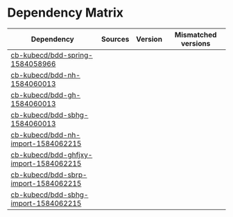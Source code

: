 # Dependency Matrix

Dependency | Sources | Version | Mismatched versions
---------- | ------- | ------- | -------------------
[cb-kubecd/bdd-spring-1584058966](https://github.com/cb-kubecd/bdd-spring-1584058966.git) |  | []() | 
[cb-kubecd/bdd-nh-1584060013](https://github.com/cb-kubecd/bdd-nh-1584060013.git) |  | []() | 
[cb-kubecd/bdd-gh-1584060013](https://github.com/cb-kubecd/bdd-gh-1584060013.git) |  | []() | 
[cb-kubecd/bdd-sbhg-1584060013](https://github.com/cb-kubecd/bdd-sbhg-1584060013.git) |  | []() | 
[cb-kubecd/bdd-nh-import-1584062215](https://github.com/cb-kubecd/bdd-nh-import-1584062215.git) |  | []() | 
[cb-kubecd/bdd-ghfjxy-import-1584062215](https://github.com/cb-kubecd/bdd-ghfjxy-import-1584062215.git) |  | []() | 
[cb-kubecd/bdd-sbrp-import-1584062215](https://github.com/cb-kubecd/bdd-sbrp-import-1584062215.git) |  | []() | 
[cb-kubecd/bdd-sbhg-import-1584062215](https://github.com/cb-kubecd/bdd-sbhg-import-1584062215.git) |  | []() | 
